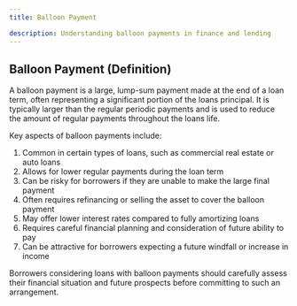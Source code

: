 ```yaml
---
title: Balloon Payment

description: Understanding balloon payments in finance and lending
---
```

## Balloon Payment (Definition)
A balloon payment is a large, lump-sum payment made at the end of a loan term, often representing a significant portion of the loans principal. It is typically larger than the regular periodic payments and is used to reduce the amount of regular payments throughout the loans life.

Key aspects of balloon payments include:
1. Common in certain types of loans, such as commercial real estate or auto loans
2. Allows for lower regular payments during the loan term
3. Can be risky for borrowers if they are unable to make the large final payment
4. Often requires refinancing or selling the asset to cover the balloon payment
5. May offer lower interest rates compared to fully amortizing loans
6. Requires careful financial planning and consideration of future ability to pay
7. Can be attractive for borrowers expecting a future windfall or increase in income

Borrowers considering loans with balloon payments should carefully assess their financial situation and future prospects before committing to such an arrangement.